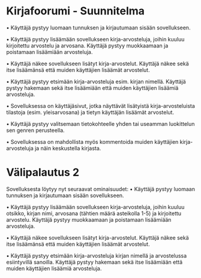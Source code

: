 # Kirjafoorumi - Suunnitelma

• Käyttäjä pystyy luomaan tunnuksen ja kirjautumaan sisään sovellukseen.

• Käyttäjä pystyy lisäämään sovellukseen kirja-arvosteluja, joihin kuuluu kirjoitettu arvostelu ja arvosana. Käyttäjä pystyy muokkaamaan ja poistamaan lisäämiään arvosteluja. 

• Käyttäjä näkee sovellukseen lisätyt kirja-arvostelut. Käyttäjä näkee sekä itse lisäämänsä että muiden käyttäjien lisäämät arvostelut.

• Käyttäjä pystyy etsimään kirja-arvosteluja esim. kirjan nimellä. Käyttäjä pystyy hakemaan sekä itse lisäämiään että muiden käyttäjien lisäämiä arvosteluja.

• Sovelluksessa on käyttäjäsivut, jotka näyttävät lisätyistä kirja-arvosteluista tilastoja (esim. yleisarvosana) ja tietyn käyttäjän lisäämät arvostelut.

• Käyttäjä pystyy valitsemaan tietokohteelle yhden tai useamman luokittelun sen genren perusteella.

• Sovelluksessa on mahdollista myös kommentoida muiden käyttäjien kirja-arvosteluja ja näin keskustella kirjasta. 


# Välipalautus 2
Sovelluksesta löytyy nyt seuraavat ominaisuudet:
• Käyttäjä pystyy luomaan tunnuksen ja kirjautumaan sisään sovellukseen.

• Käyttäjä pystyy lisäämään sovellukseen kirja-arvosteluja, joihin kuuluu otsikko, kirjan nimi, arvosana (tähtien määrä asteikolla 1-5) ja kirjoitettu arvostelu. Käyttäjä pystyy muokkaamaan ja poistamaan lisäämiään arvosteluja. 

• Käyttäjä näkee sovellukseen lisätyt kirja-arvostelut. Käyttäjä näkee sekä itse lisäämänsä että muiden käyttäjien lisäämät arvostelut.

• Käyttäjä pystyy etsimään kirja-arvosteluja kirjan nimellä ja arvostelussa esiintyvillä sanoilla. Käyttäjä pystyy hakemaan sekä itse lisäämiään että muiden käyttäjien lisäämiä arvosteluja.

